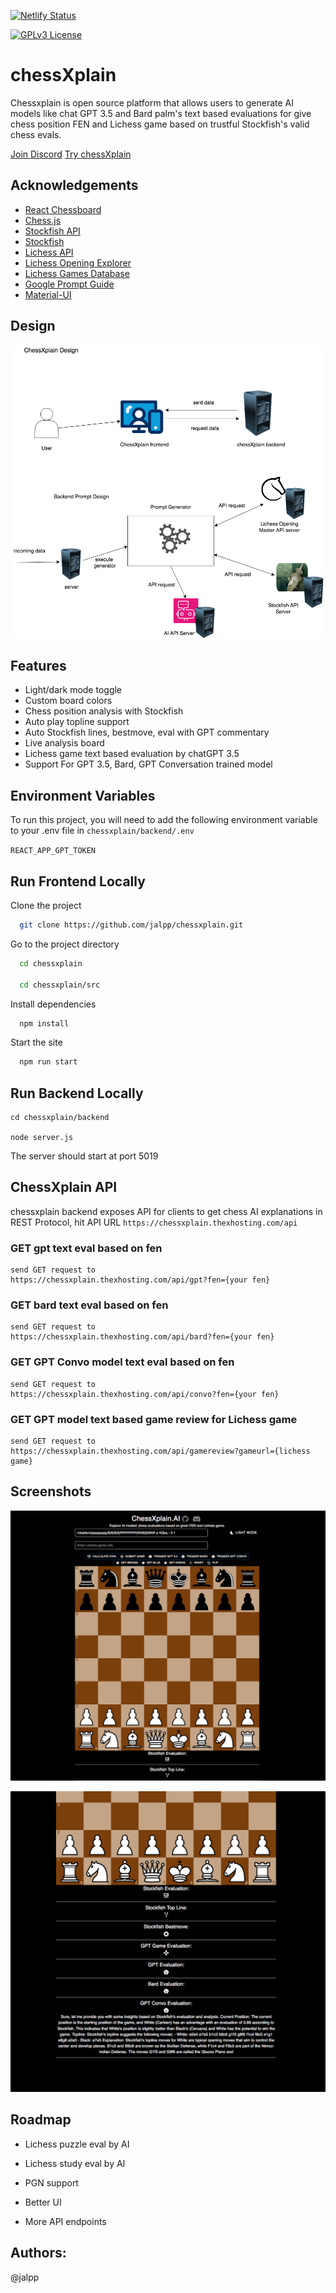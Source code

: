 
[![Netlify Status](https://api.netlify.com/api/v1/badges/310a8201-6453-448c-8651-e237d3c3b8f3/deploy-status)](https://app.netlify.com/sites/chessxplain/deploys)

[![GPLv3 License](https://img.shields.io/badge/License-GPL%20v3-yellow.svg)](https://opensource.org/licenses/)

# chessXplain
Chessxplain is open source platform that allows users to generate AI models like chat GPT 3.5 and Bard palm's text based evaluations for give chess position FEN and Lichess game based on trustful Stockfish's valid chess evals.

[Join Discord](https://discord.gg/PRQTXZXc8Z) [Try chessXplain](https://chessxplain.netlify.app/)

## Acknowledgements

 - [React Chessboard](https://github.com/Clariity/react-chessboard)
 - [Chess.js](https://unpkg.com/browse/chess.js@0.12.0/)
 - [Stockfish API](https://stockfish.online/)
 - [Stockfish](https://stockfishchess.org/)
 - [Lichess API](https://lichess.org/api)
 - [Lichess Opening Explorer](https://lichess.org/api#tag/Opening-Explorer)
 - [Lichess Games Database](https://lichess.org/api#tag/Games/operation/gamePgn)
 - [Google Prompt Guide](https://cloud.google.com/vertex-ai/docs/generative-ai/text/text-prompts)
 - [Material-UI](https://mui.com/material-ui/)


## Design

![chessxplain-design.png](./chessxplain/public/chessxplain-design.png)

## Features

- Light/dark mode toggle
- Custom board colors
- Chess position analysis with Stockfish
- Auto play topline support
- Auto Stockfish lines, bestmove, eval with GPT commentary 
- Live analysis board
- Lichess game text based evaluation by chatGPT 3.5
- Support For GPT 3.5, Bard, GPT Conversation trained model


## Environment Variables

To run this project, you will need to add the following environment variable to your .env file
in ``` chessxplain/backend/.env ```

`REACT_APP_GPT_TOKEN`


## Run Frontend Locally

Clone the project

```bash
  git clone https://github.com/jalpp/chessxplain.git
```

Go to the project directory

```bash
  cd chessxplain

  cd chessxplain/src
```

Install dependencies

```bash
  npm install
```

Start the site

```bash
  npm run start
```

## Run Backend Locally

```
cd chessxplain/backend

node server.js
```
The server should start at port 5019


## ChessXplain API

chessxplain backend exposes API for clients to get chess AI explanations
in REST Protocol, hit API URL ```https://chessxplain.thexhosting.com/api```

### GET gpt text eval based on fen 

```
send GET request to 
https://chessxplain.thexhosting.com/api/gpt?fen={your fen}

```

### GET bard text eval based on fen

```
send GET request to 
https://chessxplain.thexhosting.com/api/bard?fen={your fen}

```

### GET GPT Convo model text eval based on fen

```
send GET request to 
https://chessxplain.thexhosting.com/api/convo?fen={your fen}

```
### GET GPT model text based game review for Lichess game

```
send GET request to 
https://chessxplain.thexhosting.com/api/gamereview?gameurl={lichess game}

```

## Screenshots

![screenshot1](./chessxplain/public/screenshot1.png)

![screenshot2](./chessxplain/public/screenshot2.png)


## Roadmap

- Lichess puzzle eval by AI

- Lichess study eval by AI

- PGN support

- Better UI

- More API endpoints

## Authors:

@jalpp




